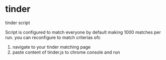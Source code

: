 # tinder
tinder script

Script is configured to match everyone by default making 1000 matches per run. you can reconfigure to match criterias ofc

1) navigate to your tinder matching page
2) paste content of tinder.js to chrome console and run
